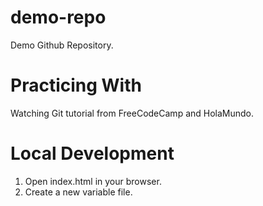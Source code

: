 # demo-repo

Demo Github Repository.


# Practicing With

Watching Git tutorial from FreeCodeCamp and HolaMundo.

# Local Development

1. Open index.html in your browser.
2. Create a new variable file.